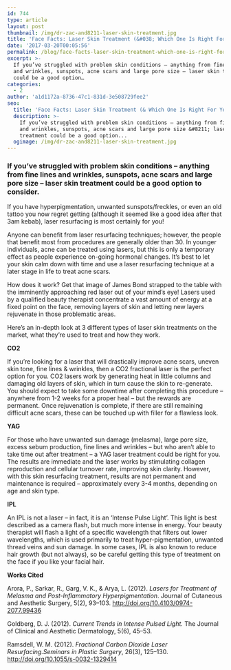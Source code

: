 ```yaml
---
id: 744
type: article
layout: post
thumbnail: /img/dr-zac-and8211-laser-skin-treatment.jpg
title: 'Face Facts: Laser Skin Treatment (&#038; Which One Is Right For You)'
date: '2017-03-20T00:05:56'
permalink: /blog/face-facts-laser-skin-treatment-which-one-is-right-for-you/
excerpt: >-
  If you’ve struggled with problem skin conditions – anything from fine lines
  and wrinkles, sunspots, acne scars and large pore size – laser skin treatment
  could be a good option…
categories:
  - 2
author: 'a1d1172a-8736-47c1-831d-3e508729fee2'
seo:
  title: 'Face Facts: Laser Skin Treatment (& Which One Is Right For You) - Doctor Zac'
  description: >-
    If you’ve struggled with problem skin conditions – anything from fine lines
    and wrinkles, sunspots, acne scars and large pore size &#8211; laser skin
    treatment could be a good option...
  ogimage: /img/dr-zac-and8211-laser-skin-treatment.jpg
---
```


### If you’ve struggled with problem skin conditions – anything from fine lines and wrinkles, sunspots, acne scars and large pore size – laser skin treatment could be a good option to consider.

If you have hyperpigmentation, unwanted sunspots/freckles, or even an old tattoo you now regret getting (although it seemed like a good idea after that 3am kebab), laser resurfacing is most certainly for you!

Anyone can benefit from laser resurfacing techniques; however, the people that benefit most from procedures are generally older than 30\. In younger individuals, acne can be treated using lasers, but this is only a temporary effect as people experience on-going hormonal changes. It’s best to let your skin calm down with time and use a laser resurfacing technique at a later stage in life to treat acne scars.

How does it work? Get that image of James Bond strapped to the table with the imminently approaching red laser out of your mind’s eye! Lasers used by a qualified beauty therapist concentrate a vast amount of energy at a fixed point on the face, removing layers of skin and letting new layers rejuvenate in those problematic areas.

Here’s an in-depth look at 3 different types of laser skin treatments on the market, what they’re used to treat and how they work.

**CO2**

If you’re looking for a laser that will drastically improve acne scars, uneven skin tone, fine lines & wrinkles, then a CO2 fractional laser is the perfect option for you. CO2 lasers work by generating heat in little columns and damaging old layers of skin, which in turn cause the skin to re-generate. You should expect to take some downtime after completing this procedure – anywhere from 1-2 weeks for a proper heal – but the rewards are permanent. Once rejuvenation is complete, if there are still remaining difficult acne scars, these can be touched up with filler for a flawless look.

**YAG**

For those who have unwanted sun damage (melasma), large pore size, excess sebum production, fine lines and wrinkles – but who aren’t able to take time out after treatment – a YAG laser treatment could be right for you. The results are immediate and the laser works by stimulating collagen reproduction and cellular turnover rate, improving skin clarity. However, with this skin resurfacing treatment, results are not permanent and maintenance is required – approximately every 3-4 months, depending on age and skin type.

**IPL**

An IPL is not a laser – in fact, it is an ‘Intense Pulse Light’. This light is best described as a camera flash, but much more intense in energy. Your beauty therapist will flash a light of a specific wavelength that filters out lower wavelengths, which is used primarily to treat hyper-pigmentation, unwanted thread veins and sun damage. In some cases, IPL is also known to reduce hair growth (but not always), so be careful getting this type of treatment on the face if you like your facial hair.

**Works Cited**

Arora, P., Sarkar, R., Garg, V. K., & Arya, L. (2012). _Lasers for Treatment of Melasma and Post-Inflammatory Hyperpigmentation_. Journal of Cutaneous and Aesthetic Surgery, 5(2), 93–103\. http://doi.org/10.4103/0974-2077.99436

Goldberg, D. J. (2012). _Current Trends in Intense Pulsed Light._ The Journal of Clinical and Aesthetic Dermatology, 5(6), 45–53.

Ramsdell, W. M. (2012). _Fractional Carbon Dioxide Laser Resurfacing.Seminars in Plastic Surgery_, 26(3), 125–130\. http://doi.org/10.1055/s-0032-1329414
